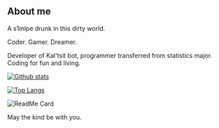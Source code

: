 
## About me

A s1mlpe drunk in this dirty world.

Coder. Gamer. Dreamer.

Developer of Kal'tsit bot, programmer transferred from statistics major. Coding for fun and living.

[![Github stats](https://github-readme-stats.vercel.app/api?username=konelane&show_icons=true&include_all_commits=true)](https://github.com/konelane/github-readme-stats)

[![Top Langs](https://github-readme-stats.vercel.app/api/top-langs/?username=konelane&layout=compact)](https://github.com/konelane/github-readme-stats)

![ReadMe Card](https://github-readme-stats.vercel.app/api/pin/?username=YourUsername&repo=YourRepositoryName)

May the kind be with you.




<!-- ### Hi there 👋 -->

<!--
**konelane/konelane** is a ✨ _special_ ✨ repository because its `README.md` (this file) appears on your GitHub profile.

Here are some ideas to get you started:

- 🔭 I’m currently working on ...
- 🌱 I’m currently learning ...
- 👯 I’m looking to collaborate on ...
- 🤔 I’m looking for help with ...
- 💬 Ask me about ...
- 📫 How to reach me: ...
- 😄 Pronouns: ...
- ⚡ Fun fact: ...
-->
